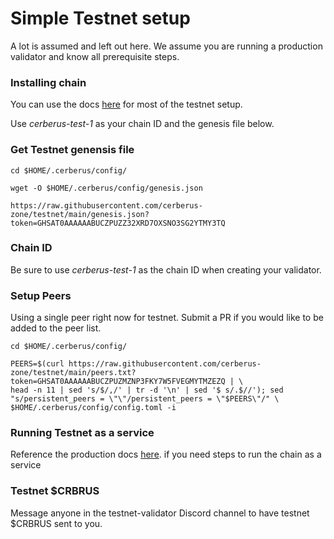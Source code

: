 # Simple Testnet setup

A lot is assumed and left out here. We assume you are running a production validator and know all prerequisite steps.

### Installing chain

You can use the docs <a href="hhttps://www.cerberus.zone/running-a-validator.html" target="_blank">here</a> for most of the testnet setup.

Use _cerberus-test-1_ as your chain ID and the genesis file below.

### Get Testnet genensis file

```
cd $HOME/.cerberus/config/

wget -O $HOME/.cerberus/config/genesis.json

https://raw.githubusercontent.com/cerberus-zone/testnet/main/genesis.json?token=GHSAT0AAAAAABUCZPUZZ32XRD7OXSNO3SG2YTMY3TQ
```

### Chain ID

Be sure to use _cerberus-test-1_ as the chain ID when creating your validator.

### Setup Peers

Using a single peer right now for testnet. Submit a PR if you would like to be added to the peer list.

```
cd $HOME/.cerberus/config/

PEERS=$(curl https://raw.githubusercontent.com/cerberus-zone/testnet/main/peers.txt?token=GHSAT0AAAAAABUCZPUZMZNP3FKY7W5FVEGMYTMZEZQ | \
head -n 11 | sed 's/$/,/' | tr -d '\n' | sed '$ s/.$//'); sed "s/persistent_peers = \"\"/persistent_peers = \"$PEERS\"/" \
$HOME/.cerberus/config/config.toml -i
```

### Running Testnet as a service

Reference the production docs <a href="https://www.cerberus.zone/running-a-validator.html#running-cerberus-as-a-service-systemd" target="_blank">here</a>. if you need steps to run the chain as a service

### Testnet $CRBRUS

Message anyone in the testnet-validator Discord channel to have testnet $CRBRUS sent to you.
